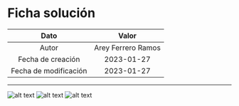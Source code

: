 # Ficha solución

| Dato | Valor | 
| :-------------------: | :---------------------: |
| Autor | Arey Ferrero Ramos |
| Fecha de creación | 2023-01-27 |
| Fecha de modificación | 2023-01-27 |

---

![alt text](https://raw.githubusercontent.com/AleixMT/Problemas-Computadores/master/Soluciones/17/.fotos_enunciado_17/17-1.png)
![alt text](https://raw.githubusercontent.com/AleixMT/Problemas-Computadores/master/Soluciones/17/.fotos_enunciado_17/17-2.png)
![alt text](https://raw.githubusercontent.com/AleixMT/Problemas-Computadores/master/Soluciones/17/.fotos_enunciado_17/17-3.png)

